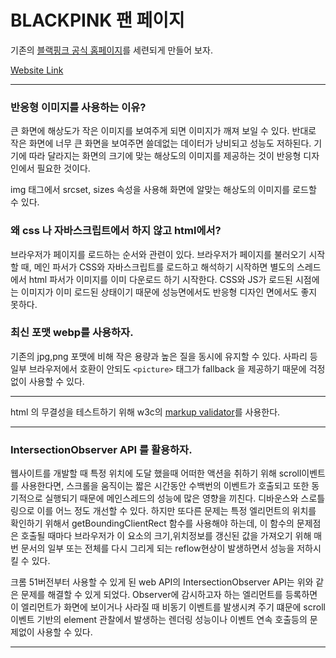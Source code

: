 # BLACKPINK 팬 페이지

기존의 [블랙핑크 공식 홈페이지](https://www.ygfamily.com/artist/main.asp?LANGDIV=K&ATYPE=2&ARTIDX=70)를 세련되게 만들어 보자.

[Website Link](https://bbumjun.github.io/BLACKPINK-fan-page/dist/)

----

### 반응형 이미지를 사용하는 이유?

큰 화면에 해상도가 작은 이미지를 보여주게 되면 이미지가 깨져 보일 수 있다. 반대로 작은 화면에 너무 큰 화면을 보여주면 쓸데없는 데이터가 낭비되고 성능도 저하된다.  기기에 따라 달라지는 화면의 크기에 맞는 해상도의 이미지를 제공하는 것이 반응형 디자인에서 필요한 것이다. 

img 태그에서 srcset, sizes 속성을 사용해 화면에 알맞는 해상도의 이미지를 로드할 수 있다.

### 왜 css 나 자바스크립트에서 하지 않고 html에서?

브라우저가 페이지를 로드하는 순서와 관련이 있다. 브라우저가 페이지를 불러오기 시작할 때, 메인 파서가 CSS와 자바스크립트를 로드하고 해석하기 시작하면 별도의 스레드에서 html 파서가 이미지를 이미 다운로드 하기 시작한다. CSS와 JS가 로드된 시점에는 이미지가 이미 로드된 상태이기 때문에 성능면에서도 반응형 디자인 면에서도 좋지 못하다.

### 최신 포맷 webp를 사용하자.

기존의 jpg,png 포맷에 비해 작은 용량과 높은 질을 동시에 유지할 수 있다. 사파리 등 일부 브라우저에서 호환이 안되도 `<picture>` 태그가 fallback 을 제공하기 때문에 걱정없이 사용할 수 있다.

----

html 의 무결성을 테스트하기 위해 w3c의 [markup validator](https://validator.w3.org/)를 사용한다.

----

### IntersectionObserver API 를 활용하자.

웹사이트를 개발할 때 특정 위치에 도달 했을때 어떠한 액션을 취하기 위해 scroll이벤트를 사용한다면, 스크롤을 움직이는 짧은 시간동안 수백번의 이벤트가 호출되고 또한 동기적으로 실행되기 때문에 메인스레드의 성능에 많은 영향을 끼친다. 디바운스와 스로틀링으로 이를 어느 정도 개선할 수 있다. 하지만 또다른 문제는 특정 엘리먼트의 위치를 확인하기 위해서 getBoundingClientRect 함수를 사용해야 하는데, 이 함수의 문제점은 호출될 때마다 브라우저가 이 요소의 크기,위치정보를 갱신된 값을 가져오기 위해 매번 문서의 일부 또는 전체를 다시 그리게 되는 reflow현상이 발생하면서 성능을 저하시킬 수 있다. 

크롬 51버전부터 사용할 수 있게 된 web API의 IntersectionObserver API는 위와 같은 문제를 해결할 수 있게 되었다. Observer에 감시하고자 하는 엘리먼트를 등록하면 이 엘리먼트가 화면에 보이거나 사라질 때 비동기 이벤트를 발생시켜 주기 떄문에 scroll 이벤트 기반의 element 관찰에서 발생하는 렌더링 성능이나 이벤트 연속 호출등의 문제없이 사용할 수 있다.

-----


